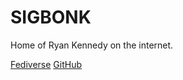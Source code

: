 # SIGBONK

Home of Ryan Kennedy on the internet.

<nav>
    <a href="https://hachyderm.io/@rckenned" rel="me">Fediverse</a>
    <a href="https://hachyderm.io/@rckenned" rel="me">GitHub</a>
</nav>
